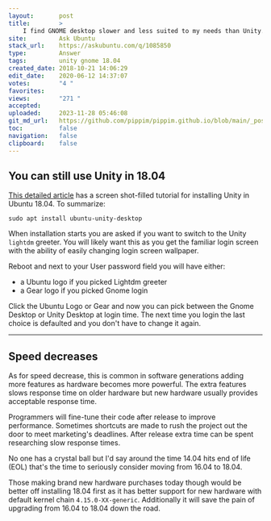 ```yaml
---
layout:       post
title:        >
    I find GNOME desktop slower and less suited to my needs than Unity. What can I do about it?
site:         Ask Ubuntu
stack_url:    https://askubuntu.com/q/1085850
type:         Answer
tags:         unity gnome 18.04
created_date: 2018-10-21 14:06:29
edit_date:    2020-06-12 14:37:07
votes:        "4 "
favorites:    
views:        "271 "
accepted:     
uploaded:     2023-11-28 05:46:08
git_md_url:   https://github.com/pippim/pippim.github.io/blob/main/_posts/2018/2018-10-21-I-find-GNOME-desktop-slower-and-less-suited-to-my-needs-than-Unity.-What-can-I-do-about-it_.md
toc:          false
navigation:   false
clipboard:    false
---
```


## You can still use Unity in 18.04

[This detailed article][1] has a screen shot-filled tutorial for installing Unity in Ubuntu 18.04. To summarize:

``` 
sudo apt install ubuntu-unity-desktop
```

When installation starts you are asked if you want to switch to the Unity `lightdm` greeter. You will likely want this as you get the familiar login screen with the ability of easily changing login screen wallpaper.

Reboot and next to your User password field you will have either:

- a Ubuntu logo if you picked Lightdm greeter
- a Gear logo if you picked Gnome login

Click the Ubuntu Logo or Gear and now you can pick between the Gnome Desktop or Unity Desktop at login time. The next time you login the last choice is defaulted and you don't have to change it again.


----------


## Speed decreases

As for speed decrease, this is common in software generations adding more features as hardware becomes more powerful. The extra features slows response time on older hardware but new hardware usually provides acceptable response time.

Programmers will fine-tune their code after release to improve performance. Sometimes shortcuts are made to rush the project out the door to meet marketing's deadlines. After release extra time can be spent researching slow response times. 

No one has a crystal ball but I'd say around the time 14.04 hits end of life (EOL) that's the time to seriously consider moving from 16.04 to 18.04. 

Those making brand new hardware purchases today though would be better off installing 18.04 first as it has better support for new hardware with default kernel chain `4.15.0-XX-generic`. Additionally it will save the pain of upgrading from 16.04 to 18.04 down the road.

  [1]: https://itsfoss.com/use-unity-ubuntu-17-10/

